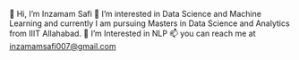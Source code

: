👋 Hi, I’m Inzamam Safi
👀 I’m interested in Data Science and Machine Learning and currently I am pursuing Masters in Data Science and Analytics from IIIT Allahabad.
🌱 I’m Interested in NLP
📫 you can reach me at inzamamsafi007@gmail.com
